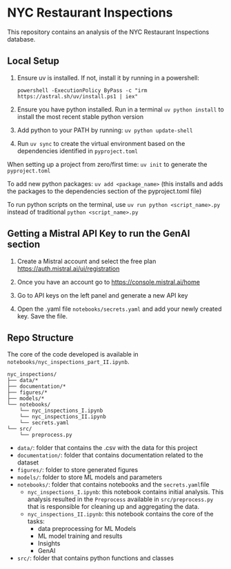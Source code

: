 # NYC Restaurant Inspections

This repository contains an analysis of the NYC Restaurant Inspections database.

## Local Setup

1. Ensure uv is installed. If not, install it by running in a powershell: 
    ```
    powershell -ExecutionPolicy ByPass -c "irm https://astral.sh/uv/install.ps1 | iex"
    ```

2. Ensure you have python installed. Run in a terminal `uv python install` to install the most recent stable python version

3. Add python to your PATH  by running: `uv python update-shell`

4. Run `uv sync` to create the virtual environment based on the dependencies identified in `pyproject.toml`



When setting up a project from zero/first time: `uv init` to generate the `pyproject.toml`

To add new python packages: `uv add <package_name>` (this installs and adds the packages to the dependencies section of the pyproject.toml file)

To run python scripts on the terminal, use `uv run python <script_name>.py` instead of traditional  `python <script_name>.py` 

## Getting a Mistral API Key to run the GenAI section

1.  Create a Mistral account and select the free plan https://auth.mistral.ai/ui/registration

2. Once you have an account go to https://console.mistral.ai/home
3. Go to API keys on the left panel and generate a new API key
4. Open the .yaml file `notebooks/secrets.yaml` and add your newly created key. Save the file.


## Repo Structure

The core of the code developed is available in `notebooks/nyc_inspections_part_II.ipynb`.

```
nyc_inspections/
├── data/*
├── documentation/*
├── figures/*
├── models/*
└── notebooks/
    └── nyc_inspections_I.ipynb
    └── nyc_inspections_II.ipynb
    └── secrets.yaml
└── src/
    └── preprocess.py
```


* `data/`: folder that contains the .csv with the data for this project
* `documentation/`: folder that contains documentation related to the dataset
* `figures/`: folder to store generated figures
* `models/`: folder to store ML models and parameters
* `notebooks/`: folder that contains notebooks and the `secrets.yaml`file
    * `nyc_inspections_I.ipynb`: this notebook contains initial analysis. This analysis resulted in the `Preprocess` available in `src/preprocess.py` that is responsible for cleaning up and aggregating the data.
    * `nyc_inspections_II.ipynb`: this notebook contains the core of the tasks: 
        * data preprocessing for ML Models
        * ML model training and results
        * Insights
        * GenAI
* `src/`: folder that contains python functions and classes



